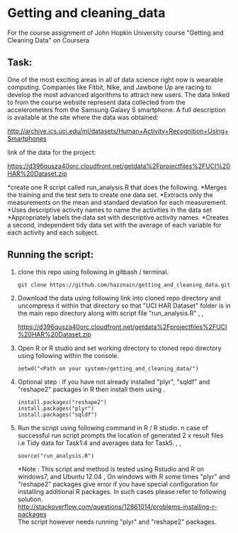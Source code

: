 Getting and cleaning_data
=========================

For the course assignment of John Hopkin University course "Getting and Cleaning Data" on Coursera

## Task:
One of the most exciting areas in all of data science right now is wearable computing. Companies like Fitbit, Nike, and Jawbone Up are racing to develop the most advanced algorithms to attract new users. The data linked to from the course website represent data collected from the accelerometers from the Samsung Galaxy S smartphone. A full description is available at the site where the data was obtained: 

http://archive.ics.uci.edu/ml/datasets/Human+Activity+Recognition+Using+Smartphones 

link of the data for the project: 

https://d396qusza40orc.cloudfront.net/getdata%2Fprojectfiles%2FUCI%20HAR%20Dataset.zip 

*create one R script called run_analysis.R that does the following. 
*Merges the training and the test sets to create one data set.
*Extracts only the measurements on the mean and standard deviation for each measurement. 
*Uses descriptive activity names to name the activities in the data set
*Appropriately labels the data set with descriptive activity names. 
*Creates a second, independent tidy data set with the average of each variable for each activity and each subject. 

## Running the script:

1.  clone this repo using following in gitbash / terminal.   

	`git clone https://github.com/hazznain/getting_and_cleaning_data.git`
	
2.	Download the data using following link into cloned repo directory and uncompress it within that directory so that "UCI HAR Dataset" folder is in the main repo directory along with script file "run_analysis.R"  , , 

	https://d396qusza40orc.cloudfront.net/getdata%2Fprojectfiles%2FUCI%20HAR%20Dataset.zip 

3.	Open R or R studio and set working directory to cloned repo directory using following within the console.  
	
	`setwd("<Path on your system>/getting_and_cleaning_data/")`
	
4.  Optional step : If you have not already installed "plyr", "sqldf" and "reshape2" packages in R then install them using .  

	`install.packages("reshape2")`  
	`install.packages("plyr")`  
	`install.packages("sqldf")`  
	
5.	Run the script using following command in R / R studio. n case of successful run script prompts the location of generated 2 x result files i.e Tidy data for Task1:4 and averages data for Task5.   , , 

	`source("run_analysis.R")`    
	
	*Note : This script and method is tested using Rstudio and R on windows7, and Ubuntu 12.04 , On windows with R some times "plyr" and "reshape2" packages give error if you have special configuration for installing additional R packages. In such cases please refer to following solution.  
	  http://stackoverflow.com/questions/12861014/problems-installing-r-packages   
	  The script however needs running "plyr" and "reshape2" packages.
	
	
	